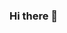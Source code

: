 ### Hi there 👋

<!--
**osamaalpha/osamaalpha** is a ✨ _special_ ✨ repository because its `README.md` (this file) appears on your GitHub profile.

[![Header](https://raw.githubusercontent.com/osamaalpha/<osamaalpha>/<osamaalpha>/readme_header.png "Header")](https://some-url.dev/)


 - 🔭 I’m currently student at Hackyourfuture coding school
 - 🌱 I’m currently learning Javascript and React
 - 👯 I’m looking to collaborate on projects that give me experince 
 - 🤔 I’m looking for help with Javascript
 - <img align="center" src="https://github-readme-stats.vercel.app/api/<pin>/?username=<osamaalpha>&theme=<dark>" />
-->
